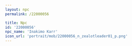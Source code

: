```yaml
---
layout: npc
permalink: /22000056

title: Npc
id: '22000056'
npc_name: 'Inakimo Karr'
icon_url: 'portrait/mob/22000056_n_zealotleader01_p.png'
---
```

